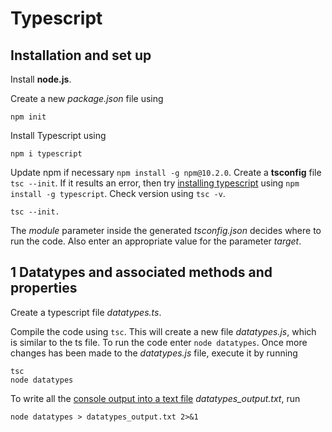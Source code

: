 # Typescript 

## Installation and set up

Install **node.js**.

Create a new *package.json* file using
```
npm init
```
Install Typescript using 
```
npm i typescript
```
Update npm if necessary `npm install -g npm@10.2.0`. Create a **tsconfig** file `tsc --init`. If it results an error, then try [installing typescript](https://stackoverflow.com/a/36917406) using 
`npm install -g typescript`. Check version using `tsc -v`. 
```
tsc --init. 
```
The *module* parameter inside the generated *tsconfig.json* decides where to run the code. Also enter an appropriate value for the parameter *target*.

## 1 Datatypes and associated methods and properties

Create a typescript file *datatypes.ts*.

Compile the code using `tsc`. This will create a new file *datatypes.js*, which is similar to the ts file. To run the code enter `node datatypes`. Once more changes has been made to the *datatypes.js* file, execute it by running
```
tsc
node datatypes
```
To write all the [console output into a text file](https://stackoverflow.com/a/69091148) *datatypes_output.txt*, run 
```
node datatypes > datatypes_output.txt 2>&1
```
